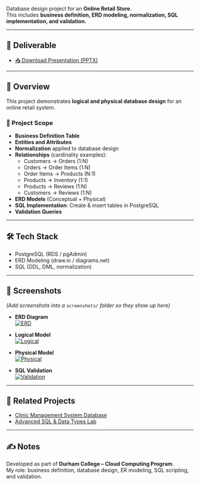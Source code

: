 
Database design project for an **Online Retail Store**.  
This includes **business definition, ERD modeling, normalization, SQL implementation, and validation.**

---

## 📂 Deliverable
- [📥 Download Presentation (PPTX)](https://github.com/YOUR-USERNAME/online-retail-store-db-design/raw/main/Lab3.pptx)

---

## 📌 Overview
This project demonstrates **logical and physical database design** for an online retail system.  

### 🔹 Project Scope
- **Business Definition Table**  
- **Entities and Attributes**  
- **Normalization** applied to database design  
- **Relationships** (cardinality examples):
  - Customers → Orders (1:N)  
  - Orders → Order Items (1:N)  
  - Order Items → Products (N:1)  
  - Products → Inventory (1:1)  
  - Products → Reviews (1:N)  
  - Customers → Reviews (1:N)  
- **ERD Models** (Conceptual + Physical)  
- **SQL Implementation**: Create & insert tables in PostgreSQL  
- **Validation Queries**  

---

## 🛠️ Tech Stack
- PostgreSQL (RDS / pgAdmin)  
- ERD Modeling (draw.io / diagrams.net)  
- SQL (DDL, DML, normalization)  

---

## 📸 Screenshots
*(Add screenshots into a `screenshots/` folder so they show up here)*  

- **ERD Diagram**  
  [![ERD](./diagrams/ERD.png)](./diagrams/ERD.png)

- **Logical Model**  
  [![Logical](./diagrams/logical.png)](./diagrams/logical.png)

- **Physical Model**  
  [![Physical](./diagrams/physical.png)](./diagrams/physical.png)

- **SQL Validation**  
  [![Validation](./screenshots/validation.png)](./screenshots/validation.png)

---

## 🔗 Related Projects
- [Clinic Management System Database](https://github.com/YOUR-USERNAME/clinic-management-database)  
- [Advanced SQL & Data Types Lab](https://github.com/YOUR-USERNAME/advanced-sql-lab)  

---

## ✍️ Notes
Developed as part of **Durham College – Cloud Computing Program**.  
My role: business definition, database design, ER modeling, SQL scripting, and validation.  
